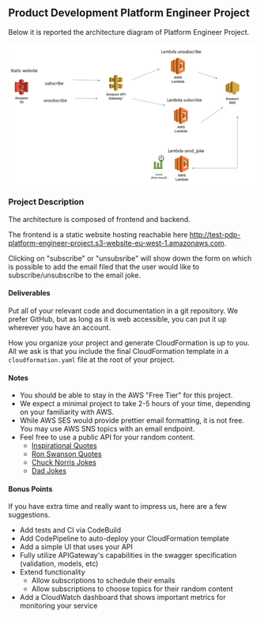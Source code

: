 ## Product Development Platform Engineer Project

Below it is reported the architecture diagram of Platform Engineer Project.

![alt text](https://github.com/emilianoangieri/PDPlatformEngineerProject/blob/master/architecture.PNG)

### Project Description

The architecture is composed of frontend and backend.

The frontend is a static website hosting reachable here http://test-pdp-platform-engineer-project.s3-website-eu-west-1.amazonaws.com.

Clicking on "subscribe" or "unsubsribe" will show down the form on which is possible to add the email filed that the user would like to subscribe/unsubscribe to the email joke.


#### Deliverables

Put all of your relevant code and documentation in a git repository. We prefer GitHub, but as long as it is web accessible, you can put it up wherever you have an account.

How you organize your project and generate CloudFormation is up to you. All we ask is that you include the final CloudFormation template in a `cloudformation.yaml` file at the root of your project.

#### Notes
  * You should be able to stay in the AWS "Free Tier" for this project.
  * We expect a minimal project to take 2-5 hours of your time, depending on your familiarity with AWS.
  * While AWS SES would provide prettier email formatting, it is not free. You may use AWS SNS topics with an email endpoint.
  * Feel free to use a public API for your random content.
    * [Inspirational Quotes](http://forismatic.com/en/api/)
    * [Ron Swanson Quotes](https://ron-swanson-quotes.herokuapp.com/v2/quotes)
    * [Chuck Norris Jokes](https://api.chucknorris.io/)
    * [Dad Jokes](https://icanhazdadjoke.com/api#fetch-a-random-dad-joke)

#### Bonus Points
If you have extra time and really want to impress us, here are a few suggestions.

  * Add tests and CI via CodeBuild
  * Add CodePipeline to auto-deploy your CloudFormation template
  * Add a simple UI that uses your API
  * Fully utilize APIGateway's capabilities in the swagger specification (validation, models, etc)
  * Extend functionality
    * Allow subscriptions to schedule their emails
    * Allow subscriptions to choose topics for their random content
  * Add a CloudWatch dashboard that shows important metrics for monitoring your service
